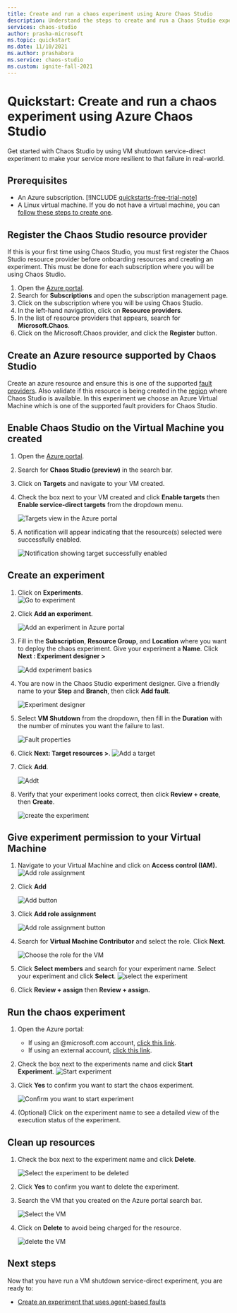```yaml
---
title: Create and run a chaos experiment using Azure Chaos Studio
description: Understand the steps to create and run a Chaos Studio experiment in 10mins
services: chaos-studio
author: prasha-microsoft
ms.topic: quickstart
ms.date: 11/10/2021
ms.author: prashabora
ms.service: chaos-studio
ms.custom: ignite-fall-2021
---
```

# Quickstart: Create and run a chaos experiment using Azure Chaos Studio 
Get started with Chaos Studio by using VM shutdown service-direct experiment to make your service more resilient to that failure in real-world. 

## Prerequisites
- An Azure subscription. [!INCLUDE [quickstarts-free-trial-note](../../includes/quickstarts-free-trial-note.md)] 
- A Linux virtual machine. If you do not have a virtual machine, you can [follow these steps to create one](../virtual-machines/linux/quick-create-portal.md).

## Register the Chaos Studio resource provider
If this is your first time using Chaos Studio, you must first register the Chaos Studio resource provider before onboarding resources and creating an experiment. This must be done for each subscription where you will be using Chaos Studio.

1. Open the [Azure portal](https://portal.azure.com).
2. Search for **Subscriptions** and open the subscription management page.
3. Click on the subscription where you will be using Chaos Studio.
4. In the left-hand navigation, click on **Resource providers**.
5. In the list of resource providers that appears, search for **Microsoft.Chaos**.
6. Click on the Microsoft.Chaos provider, and click the **Register** button.

## Create an Azure resource supported by Chaos Studio

Create an azure resource and ensure this is one of the supported [fault providers](chaos-studio-fault-providers.md). Also validate if this resource is being created in the [region](https://azure.microsoft.com/global-infrastructure/services/?products=chaos-studio) where Chaos Studio is available. In this experiment we choose an Azure Virtual Machine which is one of the supported fault providers for Chaos Studio.


## Enable Chaos Studio on the Virtual Machine you created
1. Open the [Azure portal](https://portal.azure.com).
2. Search for **Chaos Studio (preview)** in the search bar.
3. Click on **Targets** and navigate to your VM created.

4. Check the box next to your VM created and click **Enable targets** then **Enable service-direct targets** from the dropdown menu.

   ![Targets view in the Azure portal](images/quickstart-virtual-machine-enabled.png)

5. A notification will appear indicating that the resource(s) selected were successfully enabled.
   
   ![Notification showing target successfully enabled](images/tutorial-service-direct-targets-enable-confirm.png)

## Create an experiment

1. Click on **Experiments**.                
   ![Go to experiment](images/quickstart-left-experiment.png)

2. Click **Add an experiment**.

   ![Add an experiment in Azure portal](images/add-an-experiment.png)

3. Fill in the **Subscription**, **Resource Group**, and **Location** where you want to deploy the chaos experiment. Give your experiment a **Name**. Click **Next : Experiment designer >**

   ![Add experiment basics](images/quickstart-service-direct-add-basics.png)

4. You are now in the Chaos Studio experiment designer. Give a friendly name to your **Step** and **Branch**, then click **Add fault**.

   ![Experiment designer](images/quickstart-service-direct-add-designer.png)

5. Select **VM Shutdown** from the dropdown, then fill in the **Duration** with the number of minutes you want the failure to last. 

   ![Fault properties](images/quickstart-service-direct-add-fault.png)

6. Click **Next: Target resources >**.
   ![Add a target](images/quickstart-service-direct-add-targets.png)

7. Click **Add**.

   ![Addt](images/quickstart-add-target.png)

8. Verify that your experiment looks correct, then click **Review + create**, then **Create**.

   ![create the experiment](images/quickstart-review-and-create.png)

## Give experiment permission to your Virtual Machine
1. Navigate to your Virtual Machine and click on **Access control (IAM).**
   ![Add role assignment](images/quickstart-access-control.png)
2. Click **Add**

   ![Add button](images/add.png)

3. Click **Add role assignment**

   ![Add role assignment button](images/add-role-assignment.png)

4. Search for **Virtual Machine Contributor** and select the role. Click **Next**.

   ![Choose the role for the VM](images/quickstart-virtual-machine-contributor.png)
5. Click **Select members** and search for your experiment name. Select your experiment and click **Select**. 
   ![select the experiment](images/quickstart-select-experiment-role-assignment.png)
 
6. Click **Review + assign** then **Review + assign.**



## Run the chaos experiment

1. Open the Azure portal:
    * If using an @microsoft.com account, [click this link](https://portal.azure.com/?microsoft_azure_chaos_assettypeoptions={%22chaosStudio%22:{%22options%22:%22%22},%22chaosExperiment%22:{%22options%22:%22%22}}&microsoft_azure_chaos=true).
    * If using an external account, [click this link](https://portal.azure.com/?feature.customPortal=false&microsoft_azure_chaos_assettypeoptions={%22chaosStudio%22:{%22options%22:%22%22},%22chaosExperiment%22:{%22options%22:%22%22}}).
2. Check the box next to the experiments name and click **Start Experiment**.
    ![Start experiment](images/quickstart-experiment-start.png)

3. Click **Yes** to confirm you want to start the chaos experiment.

    ![Confirm you want to start experiment](images/start-experiment-confirmation.png)
4. (Optional) Click on the experiment name to see a detailed view of the execution status of the experiment.


## Clean up resources

1. Check the box next to the experiment name and click **Delete**.

   ![Select the experiment to be deleted](images/quickstart-delete-experiment.png)

2. Click **Yes** to confirm you want to delete the experiment.

3. Search the VM that you created on the Azure portal search bar.

   ![Select the VM](images/quickstart-cleanup.png)

4. Click on **Delete** to avoid being charged for the resource.

   ![delete the VM](images/quickstart-cleanup-virtual-machine.png)


## Next steps
Now that you have run a VM shutdown service-direct experiment, you are ready to:
- [Create an experiment that uses agent-based faults](chaos-studio-tutorial-agent-based-portal.md)

